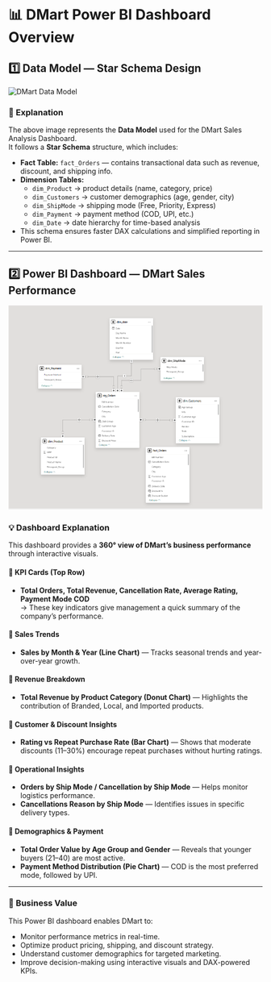 # 📊 DMart Power BI Dashboard Overview

## 1️⃣ Data Model — Star Schema Design

![DMart Data Model](C:/Users/intel/Pictures/Screenshots/Screenshot%20(423).png)


### 🧩 Explanation
The above image represents the **Data Model** used for the DMart Sales Analysis Dashboard.  
It follows a **Star Schema** structure, which includes:
- **Fact Table:** `fact_Orders` — contains transactional data such as revenue, discount, and shipping info.  
- **Dimension Tables:**
  - `dim_Product` → product details (name, category, price)
  - `dim_Customers` → customer demographics (age, gender, city)
  - `dim_ShipMode` → shipping mode (Free, Priority, Express)
  - `dim_Payment` → payment method (COD, UPI, etc.)
  - `dim_Date` → date hierarchy for time-based analysis  
- This schema ensures faster DAX calculations and simplified reporting in Power BI.

---

## 2️⃣ Power BI Dashboard — DMart Sales Performance

![DMart Sales Dashboard](Screenshot%20(423).png)

### 💡 Dashboard Explanation
This dashboard provides a **360° view of DMart’s business performance** through interactive visuals.

#### 🔹 KPI Cards (Top Row)
- **Total Orders, Total Revenue, Cancellation Rate, Average Rating, Payment Mode COD**  
  → These key indicators give management a quick summary of the company’s performance.

#### 🔹 Sales Trends
- **Sales by Month & Year (Line Chart)** — Tracks seasonal trends and year-over-year growth.

#### 🔹 Revenue Breakdown
- **Total Revenue by Product Category (Donut Chart)** — Highlights the contribution of Branded, Local, and Imported products.

#### 🔹 Customer & Discount Insights
- **Rating vs Repeat Purchase Rate (Bar Chart)** — Shows that moderate discounts (11–30%) encourage repeat purchases without hurting ratings.

#### 🔹 Operational Insights
- **Orders by Ship Mode / Cancellation by Ship Mode** — Helps monitor logistics performance.
- **Cancellations Reason by Ship Mode** — Identifies issues in specific delivery types.

#### 🔹 Demographics & Payment
- **Total Order Value by Age Group and Gender** — Reveals that younger buyers (21–40) are most active.
- **Payment Method Distribution (Pie Chart)** — COD is the most preferred mode, followed by UPI.

---

### 🧠 Business Value
This Power BI dashboard enables DMart to:
- Monitor performance metrics in real-time.  
- Optimize product pricing, shipping, and discount strategy.  
- Understand customer demographics for targeted marketing.  
- Improve decision-making using interactive visuals and DAX-powered KPIs.
